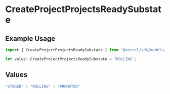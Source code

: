 # CreateProjectProjectsReadySubstate

## Example Usage

```typescript
import { CreateProjectProjectsReadySubstate } from "@vercel/sdk/models/createprojectop.js";

let value: CreateProjectProjectsReadySubstate = "ROLLING";
```

## Values

```typescript
"STAGED" | "ROLLING" | "PROMOTED"
```